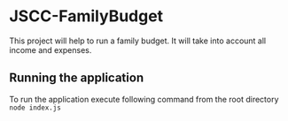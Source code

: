 # JSCC-FamilyBudget
This project will help to run a family budget. It will take into account all income and expenses.

## Running the application
To run the application execute following command from the root directory
<code>
node index.js
</code>
